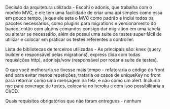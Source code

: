 Decisão da arquitetura utilizada - Escohi o adonis, que trabalha com o modelo MVC, e ele tem uma facilidade de criar uma api simples como essa em pouco tempo, já que ele seta o MVC como padrão e inclui todos os pacotes necessários, como plugins para migrations e versionamento do banco, então com alguns comandos consigo dar migration em uma tabela ou alterar se necessário, além de possui uma suite de testes super fácil de utilizar e colocar em práticar os testes referentes a controller.

Lista de bibliotecas de terceiros utilizadas - As principais são: knex (query builder e responsável pelas migrations), express (lida com todas requisições http), adonisjs/vow (responsável por rodar a suíte de testes).

O que você melhoraria se tivesse mais tempo - refatoraria o código do front end para evitar menos repetições, trataria os casos de uniqueKey no front para retornar como uma mensagem na tela, e não como um alert. Incluiria nyc para coverage de testes, colocaria no heroku e com isso possibilitaria a CI/CD.

Quais requisitos obrigatórios que não foram entregues - nenhum